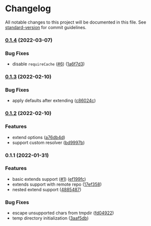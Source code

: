 # Changelog

All notable changes to this project will be documented in this file. See [standard-version](https://github.com/conventional-changelog/standard-version) for commit guidelines.

### [0.1.4](https://github.com/unjs/c12/compare/v0.1.3...v0.1.4) (2022-03-07)


### Bug Fixes

* disable `requireCache` ([#6](https://github.com/unjs/c12/issues/6)) ([1a6f7d3](https://github.com/unjs/c12/commit/1a6f7d368b643bcebfa38d160c3c31dd7339ae65))

### [0.1.3](https://github.com/unjs/c12/compare/v0.1.2...v0.1.3) (2022-02-10)


### Bug Fixes

* apply defaults after extending ([c86024c](https://github.com/unjs/c12/commit/c86024cdc13708b837e5da717fde91ed1bbf6e9a))

### [0.1.2](https://github.com/unjs/c12/compare/v0.1.1...v0.1.2) (2022-02-10)


### Features

* extend options ([a76db4d](https://github.com/unjs/c12/commit/a76db4d6c363e0af7e7249f225f036117a750738))
* support custom resolver ([bd9997b](https://github.com/unjs/c12/commit/bd9997b3e897a9312d4c1bf0862db641d1e5f18f))

### 0.1.1 (2022-01-31)


### Features

* basic extends support ([#1](https://github.com/unjs/c12/issues/1)) ([ef199fc](https://github.com/unjs/c12/commit/ef199fcdbcfbff85f4a434ffc70aa1fb065c9a9f))
* extends support with remote repo ([17ef358](https://github.com/unjs/c12/commit/17ef3586c5b844d7a52e44508d05dbb92618f8fa))
* nested extend support ([4885487](https://github.com/unjs/c12/commit/48854874d9121724961b4275e96675706a86c465))


### Bug Fixes

* escape unsupported chars from tmpdir ([fd04922](https://github.com/unjs/c12/commit/fd04922c40a9893e7e98e06d3be650674b5c6508))
* temp directory initialization ([3aaf5db](https://github.com/unjs/c12/commit/3aaf5dbf57ceb34704de02c4756f0ac50281c6d1))
